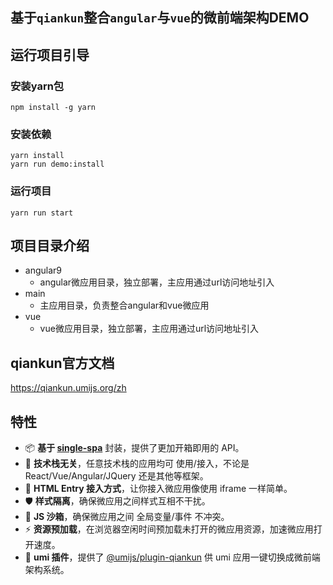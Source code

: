 ## 基于`qiankun`整合`angular`与`vue`的微前端架构DEMO

## 运行项目引导

### 安装yarn包

```
npm install -g yarn
```

### 安装依赖

```
yarn install
yarn run demo:install
```

### 运行项目

```
yarn run start
```

## 项目目录介绍

+ angular9
    + angular微应用目录，独立部署，主应用通过url访问地址引入
+ main
    + 主应用目录，负责整合angular和vue微应用
+ vue
    + vue微应用目录，独立部署，主应用通过url访问地址引入

## qiankun官方文档

https://qiankun.umijs.org/zh

## 特性

- 📦 **基于 [single-spa](https://github.com/CanopyTax/single-spa)** 封装，提供了更加开箱即用的 API。
- 📱 **技术栈无关**，任意技术栈的应用均可 使用/接入，不论是 React/Vue/Angular/JQuery 还是其他等框架。
- 💪 **HTML Entry 接入方式**，让你接入微应用像使用 iframe 一样简单。
- 🛡​ **样式隔离**，确保微应用之间样式互相不干扰。
- 🧳 **JS 沙箱**，确保微应用之间 全局变量/事件 不冲突。
- ⚡️ **资源预加载**，在浏览器空闲时间预加载未打开的微应用资源，加速微应用打开速度。
- 🔌 **umi 插件**，提供了 [@umijs/plugin-qiankun](https://github.com/umijs/plugins/tree/master/packages/plugin-qiankun) 供 umi
  应用一键切换成微前端架构系统。
